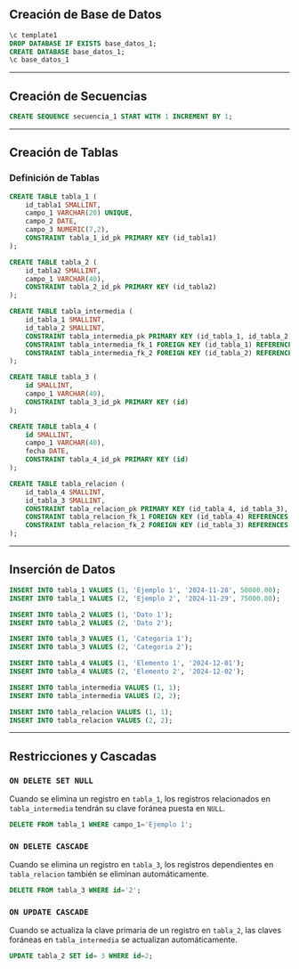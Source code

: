 ## Creación de Base de Datos

```sql
\c template1
DROP DATABASE IF EXISTS base_datos_1;
CREATE DATABASE base_datos_1;
\c base_datos_1
```

---

## Creación de Secuencias

```sql
CREATE SEQUENCE secuencia_1 START WITH 1 INCREMENT BY 1;
```

---

## Creación de Tablas

### Definición de Tablas

```sql
CREATE TABLE tabla_1 (
    id_tabla1 SMALLINT,
    campo_1 VARCHAR(20) UNIQUE,
    campo_2 DATE,
    campo_3 NUMERIC(7,2),
    CONSTRAINT tabla_1_id_pk PRIMARY KEY (id_tabla1)
);

CREATE TABLE tabla_2 (
    id_tabla2 SMALLINT,
    campo_1 VARCHAR(40),
    CONSTRAINT tabla_2_id_pk PRIMARY KEY (id_tabla2)
);

CREATE TABLE tabla_intermedia (
    id_tabla_1 SMALLINT,
    id_tabla_2 SMALLINT,
    CONSTRAINT tabla_intermedia_pk PRIMARY KEY (id_tabla_1, id_tabla_2),
    CONSTRAINT tabla_intermedia_fk_1 FOREIGN KEY (id_tabla_1) REFERENCES tabla_1(id),
    CONSTRAINT tabla_intermedia_fk_2 FOREIGN KEY (id_tabla_2) REFERENCES tabla_2(id)
);

CREATE TABLE tabla_3 (
    id SMALLINT,
    campo_1 VARCHAR(40),
    CONSTRAINT tabla_3_id_pk PRIMARY KEY (id)
);

CREATE TABLE tabla_4 (
    id SMALLINT,
    campo_1 VARCHAR(40),
    fecha DATE,
    CONSTRAINT tabla_4_id_pk PRIMARY KEY (id)
);

CREATE TABLE tabla_relacion (
    id_tabla_4 SMALLINT,
    id_tabla_3 SMALLINT,
    CONSTRAINT tabla_relacion_pk PRIMARY KEY (id_tabla_4, id_tabla_3),
    CONSTRAINT tabla_relacion_fk_1 FOREIGN KEY (id_tabla_4) REFERENCES tabla_4(id),
    CONSTRAINT tabla_relacion_fk_2 FOREIGN KEY (id_tabla_3) REFERENCES tabla_3(id)
);
```

---

## Inserción de Datos

```sql
INSERT INTO tabla_1 VALUES (1, 'Ejemplo 1', '2024-11-28', 50000.00);
INSERT INTO tabla_1 VALUES (2, 'Ejemplo 2', '2024-11-29', 75000.00);

INSERT INTO tabla_2 VALUES (1, 'Dato 1');
INSERT INTO tabla_2 VALUES (2, 'Dato 2');

INSERT INTO tabla_3 VALUES (1, 'Categoria 1');
INSERT INTO tabla_3 VALUES (2, 'Categoria 2');

INSERT INTO tabla_4 VALUES (1, 'Elemento 1', '2024-12-01');
INSERT INTO tabla_4 VALUES (2, 'Elemento 2', '2024-12-02');

INSERT INTO tabla_intermedia VALUES (1, 1);
INSERT INTO tabla_intermedia VALUES (2, 2);

INSERT INTO tabla_relacion VALUES (1, 1);
INSERT INTO tabla_relacion VALUES (2, 2);
```

---

## Restricciones y Cascadas

### `ON DELETE SET NULL`

Cuando se elimina un registro en `tabla_1`, los registros relacionados en `tabla_intermedia` tendrán su clave foránea puesta en `NULL`.

```sql
DELETE FROM tabla_1 WHERE campo_1='Ejemplo 1';
```

### `ON DELETE CASCADE`

Cuando se elimina un registro en `tabla_3`, los registros dependientes en `tabla_relacion` también se eliminan automáticamente.

```sql
DELETE FROM tabla_3 WHERE id='2';
```

### `ON UPDATE CASCADE`

Cuando se actualiza la clave primaria de un registro en `tabla_2`, las claves foráneas en `tabla_intermedia` se actualizan automáticamente.

```sql
UPDATE tabla_2 SET id= 3 WHERE id=2;
